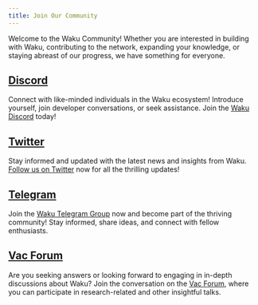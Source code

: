 ```yaml
---
title: Join Our Community
---
```


Welcome to the Waku Community! Whether you are interested in building with Waku, contributing to the network, expanding your knowledge, or staying abreast of our progress, we have something for everyone.

## [Discord](https://discord.waku.org/)

Connect with like-minded individuals in the Waku ecosystem! Introduce yourself, join developer conversations, or seek assistance. Join the [Waku Discord](https://discord.waku.org/) today!

## [Twitter](https://twitter.com/waku_org)

Stay informed and updated with the latest news and insights from Waku. [Follow us on Twitter](https://twitter.com/waku_org) now for all the thrilling updates!

## [Telegram](https://t.me/waku_org)

Join the [Waku Telegram Group](https://t.me/waku_org) now and become part of the thriving community! Stay informed, share ideas, and connect with fellow enthusiasts.

## [Vac Forum](https://forum.vac.dev/)

Are you seeking answers or looking forward to engaging in in-depth discussions about Waku? Join the conversation on the [Vac Forum](https://forum.vac.dev/), where you can participate in research-related and other insightful talks.